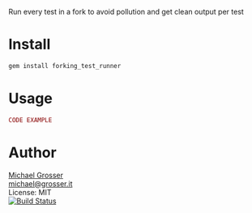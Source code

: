 Run every test in a fork to avoid pollution and get clean output per test

Install
=======

```Bash
gem install forking_test_runner
```

Usage
=====

```Ruby
CODE EXAMPLE
```

Author
======
[Michael Grosser](http://grosser.it)<br/>
michael@grosser.it<br/>
License: MIT<br/>
[![Build Status](https://travis-ci.org/grosser/forking_test_runner.png)](https://travis-ci.org/grosser/forking_test_runner)
